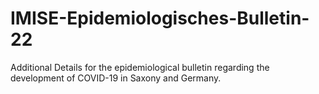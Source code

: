 # IMISE-Epidemiologisches-Bulletin-22
Additional Details for the epidemiological bulletin regarding the development of COVID-19 in Saxony and Germany.

